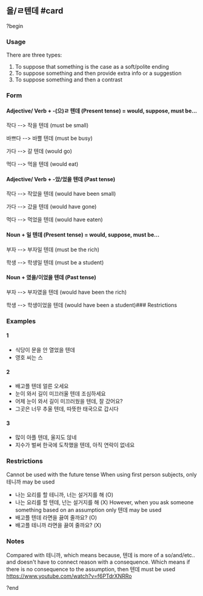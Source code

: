 ## 을/ㄹ텐데 #card
?begin
### Usage
There are three types:
1. To suppose that something is the case as a soft/polite ending
2. To suppose something and then provide extra info or a suggestion
3. To suppose something and then a contrast
### Form
#### Adjective/ Verb + -(으)ㄹ 텐데 (Present tense) = would, suppose, must be...


작다 --> 작을 텐데 (must be small)

바쁘다 --> 바쁠 텐데 (must be busy)

가다 --> 갈 텐데 (would go)

먹다 --> 먹을 텐데 (would eat)
#### Adjective/ Verb + -았/었을 텐데 (Past tense)

작다 --> 작았을 텐데 (would have been small)

가다 --> 갔을 텐데 (would have gone)

먹다 --> 먹었을 텐데 (would have eaten)
#### Noun + 일 텐데 (Present tense) = would, suppose, must be...

부자 --> 부자일 텐데 (must be the rich)

학생 --> 학생일 텐데 (must be a student)
#### Noun + 였을/이었을 텐데 (Past tense)

부자 --> 부자였을 텐데 (would have been the rich)

학생 --> 학생이었을 텐데 (would have been a student)### Restrictions
### Examples
#### 1
* 식당이 문을 안 열었을 텐데
* 영호 씨는 스
#### 2
* 배고플 텐데 얼른 오세요
* 눈이 와서 길이 미끄러울 텐데 조심하세요
* 어제 눈이 와서 길이 미끄러웠을 텐데, 잘 갔어요?
* 그곳은 너무 추울 텐데, 따뜻한 태국으로 갑시다
#### 3
* 많이 아플 텐데, 울지도 않네
* 지수가 벌써 한국에 도착했을 텐데, 아직 연락이 없네요

### Restrictions
Cannot be used with the future tense
When using first person subjects, only 테니까 may be used
* 나는 요리를 할 테니까, 너는 설거지를 해 (O)
* 나는 요리를 할 텐데, 넌는 설거지를 해 (X)
However, when you ask someone something based on an assumption only 텐데 may be used
* 배고플 텐데 라면을 끓여 줄까요? (O)
* 배고플 테니까 라면을 끓여 줄까요? (X)
### Notes
Compared with 테니까, which means because, 텐데 is more of a so/and/etc.. and doesn't have to connect reason with a consequence. Which means if there is no consequence to the assumption, then 텐데 must be used
https://www.youtube.com/watch?v=f6PTdrXNRRo

?end